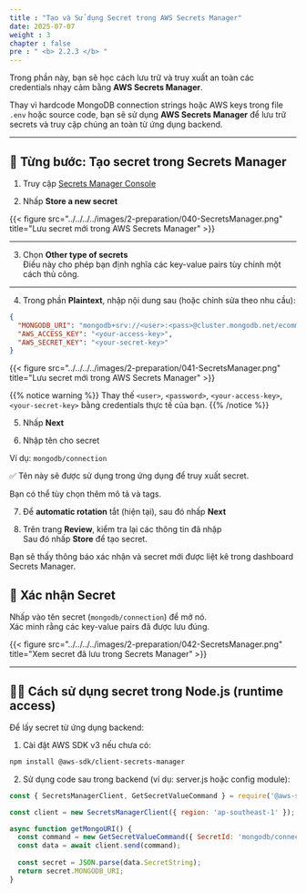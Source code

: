 ```yaml
---
title : "Tạo và Sử dụng Secret trong AWS Secrets Manager"
date: 2025-07-07
weight : 3
chapter : false
pre : " <b> 2.2.3 </b> "
---
```


Trong phần này, bạn sẽ học cách lưu trữ và truy xuất an toàn các credentials nhạy cảm bằng **AWS Secrets Manager**.

Thay vì hardcode MongoDB connection strings hoặc AWS keys trong file `.env` hoặc source code, bạn sẽ sử dụng **AWS Secrets Manager** để lưu trữ secrets và truy cập chúng an toàn từ ứng dụng backend.

---

## 🔐 Từng bước: Tạo secret trong Secrets Manager

1. Truy cập [Secrets Manager Console](https://console.aws.amazon.com/secretsmanager/)

2. Nhấp **Store a new secret**

{{< figure src="../../../../images/2-preparation/040-SecretsManager.png" title="Lưu secret mới trong AWS Secrets Manager" >}}

---

 3. Chọn **Other type of secrets**  
Điều này cho phép bạn định nghĩa các key-value pairs tùy chỉnh một cách thủ công.

---

 4. Trong phần **Plaintext**, nhập nội dung sau (hoặc chỉnh sửa theo nhu cầu):

```json
{
  "MONGODB_URI": "mongodb+srv://<user>:<pass>@cluster.mongodb.net/ecommerce",
  "AWS_ACCESS_KEY": "<your-access-key>",
  "AWS_SECRET_KEY": "<your-secret-key>"
}
```
{{< figure src="../../../../images/2-preparation/041-SecretsManager.png" title="Lưu secret mới trong AWS Secrets Manager" >}}

{{% notice warning %}} 
Thay thế `<user>`, `<password>`, `<your-access-key>`, `<your-secret-key>` bằng credentials thực tế của bạn.
{{% /notice %}}

 5. Nhấp **Next**

 6. Nhập tên cho secret

Ví dụ: `mongodb/connection`


✅ Tên này sẽ được sử dụng trong ứng dụng để truy xuất secret.

Bạn có thể tùy chọn thêm mô tả và tags.

 7. Để **automatic rotation** tắt (hiện tại), sau đó nhấp **Next**

 8. Trên trang **Review**, kiểm tra lại các thông tin đã nhập  
Sau đó nhấp **Store** để tạo secret.

Bạn sẽ thấy thông báo xác nhận và secret mới được liệt kê trong dashboard Secrets Manager.

## 🧪 Xác nhận Secret

Nhấp vào tên secret (`mongodb/connection`) để mở nó.  
Xác minh rằng các key-value pairs đã được lưu đúng.

{{< figure src="../../../../images/2-preparation/042-SecretsManager.png" title="Xem secret đã lưu trong Secrets Manager" >}}

---

## 🧑‍💻 Cách sử dụng secret trong Node.js (runtime access)

Để lấy secret từ ứng dụng backend:

1. Cài đặt AWS SDK v3 nếu chưa có:

```bash
npm install @aws-sdk/client-secrets-manager
```
2. Sử dụng code sau trong backend (ví dụ: server.js hoặc config module):

```js
const { SecretsManagerClient, GetSecretValueCommand } = require('@aws-sdk/client-secrets-manager');

const client = new SecretsManagerClient({ region: 'ap-southeast-1' });

async function getMongoURI() {
  const command = new GetSecretValueCommand({ SecretId: 'mongodb/connection' });
  const data = await client.send(command);
  
  const secret = JSON.parse(data.SecretString);
  return secret.MONGODB_URI;
}
```